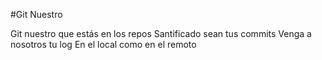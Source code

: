 #Git Nuestro

Git nuestro que estás en los repos
Santificado sean tus commits
Venga a nosotros tu log
En el local como en el remoto